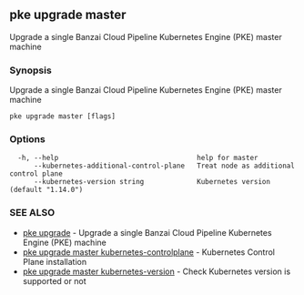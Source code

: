 ## pke upgrade master

Upgrade a single Banzai Cloud Pipeline Kubernetes Engine (PKE) master machine

### Synopsis

Upgrade a single Banzai Cloud Pipeline Kubernetes Engine (PKE) master machine

```
pke upgrade master [flags]
```

### Options

```
  -h, --help                                  help for master
      --kubernetes-additional-control-plane   Treat node as additional control plane
      --kubernetes-version string             Kubernetes version (default "1.14.0")
```

### SEE ALSO

* [pke upgrade](pke_upgrade.md)	 - Upgrade a single Banzai Cloud Pipeline Kubernetes Engine (PKE) machine
* [pke upgrade master kubernetes-controlplane](pke_upgrade_master_kubernetes-controlplane.md)	 - Kubernetes Control Plane installation
* [pke upgrade master kubernetes-version](pke_upgrade_master_kubernetes-version.md)	 - Check Kubernetes version is supported or not


